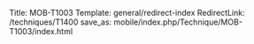 Title: MOB-T1003
Template: general/redirect-index
RedirectLink: /techniques/T1400
save_as: mobile/index.php/Technique/MOB-T1003/index.html